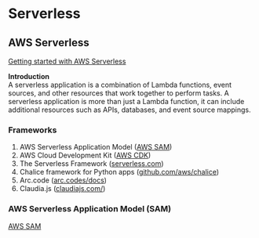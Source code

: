 # Serverless
## AWS Serverless
[Getting started with AWS Serverless](https://aws.amazon.com/serverless/getting-started/)  

__Introduction__  
A serverless application is a combination of Lambda functions, event sources, and other resources that work together to perform tasks. A serverless application is more than just a Lambda function, it can include additional resources such as APIs, databases, and event source mappings.  

### Frameworks
1. AWS Serverless Application Model ([AWS SAM](https://aws.amazon.com/serverless/sam/))
2. AWS Cloud Development Kit ([AWS CDK](https://aws.amazon.com/cdk/))
3. The Serverless Framework ([serverless.com](https://www.serverless.com))
4. Chalice framework for Python apps ([github.com/aws/chalice](https://github.com/aws/chalice))  
5. Arc.code ([arc.codes/docs](https://arc.codes/reference/arc/aws))
6. Claudia.js ([claudiajs.com/](https://claudiajs.com/claudia.html))

### AWS Serverless Application Model (SAM)
[AWS SAM](https://tochukwu.xyz)
